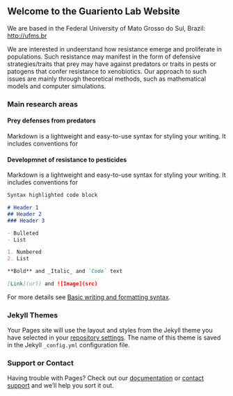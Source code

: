 ## Welcome to the Guariento Lab Website

We are based in the Federal University of Mato Grosso do Sul, Brazil: http://ufms.br

We are interested in undeerstand how resistance emerge and proliferate in populations. Such resistance may manifest in the form of defensive strategies/traits that prey may have against predators or traits in pests or patogens that confer resistance to xenobiotics. Our approach to such issues are mainly through theoretical methods, such as mathematical models and computer simulations. 

### Main research areas

#### Prey defenses from predators 

Markdown is a lightweight and easy-to-use syntax for styling your writing. It includes conventions for


#### Developmnet of resistance to pesticides 

Markdown is a lightweight and easy-to-use syntax for styling your writing. It includes conventions for


```markdown
Syntax highlighted code block

# Header 1
## Header 2
### Header 3

- Bulleted
- List

1. Numbered
2. List

**Bold** and _Italic_ and `Code` text

[Link](url) and ![Image](src)
```

For more details see [Basic writing and formatting syntax](https://docs.github.com/en/github/writing-on-github/getting-started-with-writing-and-formatting-on-github/basic-writing-and-formatting-syntax).

### Jekyll Themes

Your Pages site will use the layout and styles from the Jekyll theme you have selected in your [repository settings](https://github.com/rafaelguariento/LaMMER/settings/pages). The name of this theme is saved in the Jekyll `_config.yml` configuration file.

### Support or Contact

Having trouble with Pages? Check out our [documentation](https://docs.github.com/categories/github-pages-basics/) or [contact support](https://support.github.com/contact) and we’ll help you sort it out.
